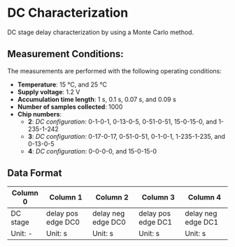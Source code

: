 # DC Characterization

DC stage delay characterization by using a Monte Carlo method.

## Measurement Conditions:

The measurements are performed with the following operating conditions:
- **Temperature**: 15 °C, and 25 °C
- **Supply voltage**: 1.2 V
- **Accumulation time length**: 1 s, 0.1 s, 0.07 s, and 0.09 s
- **Number of samples collected**: 1000
- **Chip numbers**:
    - **2**: *DC configuration*: 0-1-0-1, 0-13-0-5, 0-51-0-51, 15-0-15-0, and 1-235-1-242
    - **3**: *DC configuration*: 0-17-0-17, 0-51-0-51, 0-1-0-1, 1-235-1-235, and 0-13-0-5
    - **4**: *DC configuration*: 0-0-0-0, and 15-0-15-0

## Data Format

| Column 0 | Column 1 | Column 2 | Column 3 | Column 4 |
| -------- | -------- | -------- | -------- | -------- |
| DC stage | delay pos edge DC0 | delay neg edge DC0 | delay pos edge DC1 | delay neg edge DC1 |
| Unit: - | Unit: s | Unit: s | Unit: s | Unit: s |